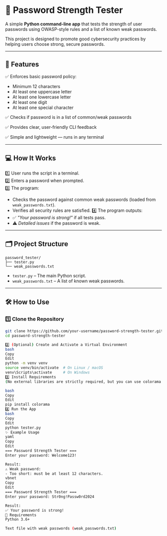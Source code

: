 # 🔐 Password Strength Tester

A simple **Python command-line app** that tests the strength of user passwords using OWASP-style rules and a list of known weak passwords.

This project is designed to promote good cybersecurity practices by helping users choose strong, secure passwords.

---

## 📌 Features

✅ Enforces basic password policy:
- Minimum 12 characters
- At least one uppercase letter
- At least one lowercase letter
- At least one digit
- At least one special character

✅ Checks if password is in a list of common/weak passwords

✅ Provides clear, user-friendly CLI feedback

✅ Simple and lightweight — runs in any terminal

---

## 💻 How It Works

1️⃣ User runs the script in a terminal.  
2️⃣ Enters a password when prompted.  
3️⃣ The program:
   - Checks the password against common weak passwords (loaded from `weak_passwords.txt`).
   - Verifies all security rules are satisfied.
4️⃣ The program outputs:
   - ✅ *"Your password is strong!"* if all tests pass.
   - ⚠️ *Detailed issues* if the password is weak.

---

## 🗂️ Project Structure

```
password_tester/
├── tester.py
└── weak_passwords.txt

```


- `tester.py` – The main Python script.
- `weak_passwords.txt` – A list of known weak passwords.

---

## 🛠️ How to Use

### 1️⃣ Clone the Repository

```bash
git clone https://github.com/your-username/password-strength-tester.git
cd password-strength-tester

2️⃣ (Optional) Create and Activate a Virtual Environment
bash
Copy
Edit
python -m venv venv
source venv/bin/activate  # On Linux / macOS
venv\Scripts\activate     # On Windows
3️⃣ Install Requirements
(No external libraries are strictly required, but you can use colorama for colored output.)

bash
Copy
Edit
pip install colorama
4️⃣ Run the App
bash
Copy
Edit
python tester.py
✨ Example Usage
yaml
Copy
Edit
=== Password Strength Tester ===
Enter your password: Welcome123!

Result:
⚠️ Weak password:
- Too short: must be at least 12 characters.
vbnet
Copy
Edit
=== Password Strength Tester ===
Enter your password: Str0ng!Passw0rd2024

Result:
✅ Your password is strong!
📄 Requirements
Python 3.6+

Text file with weak passwords (weak_passwords.txt)